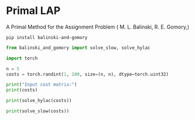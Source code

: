 # Primal LAP
A Primal Method for the Assignment Problem ( M. L. Balinski, R. E. Gomory,)

```
pip install balinski-and-gomory
```

```python
from balinski_and_gomory import solve_slow, solve_hylac

import torch

n = 5
costs = torch.randint(1, 100, size=(n, n), dtype=torch.uint32)

print("Input cost matrix:")
print(costs)

print(solve_hylac(costs))

print(solve_slow(costs))
```
